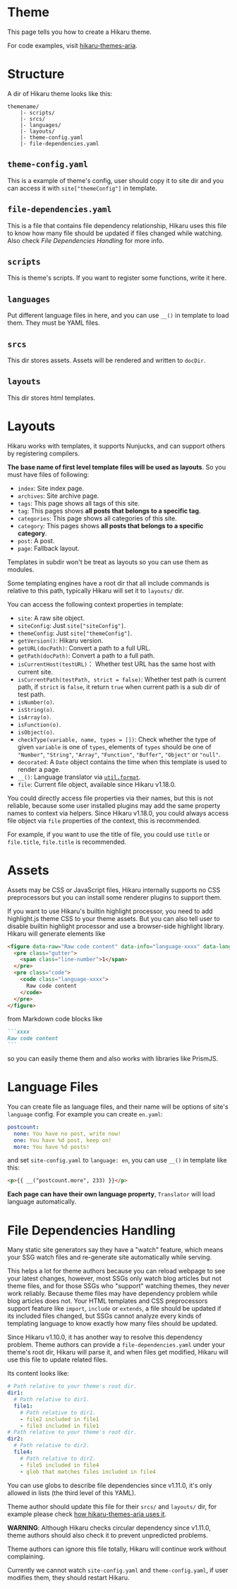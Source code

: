 Theme
=====

This page tells you how to create a Hikaru theme.

For code examples, visit [hikaru-themes-aria](https://github.com/AlynxZhou/hikaru-theme-aria/).

# Structure

A dir of Hikaru theme looks like this:

```plain
themename/
    |- scripts/
    |- srcs/
    |- languages/
    |- layouts/
    |- theme-config.yaml
    |- file-dependencies.yaml
```

## `theme-config.yaml`

This is a example of theme's config, user should copy it to site dir and you can access it with `site["themeConfig"]` in template.

## `file-dependencies.yaml`

This is a file that contains file dependency relationship, Hikaru uses this file to know how many file should be updated if files changed while watching. Also check *File Dependencies Handling* for more info.

## `scripts`

This is theme's scripts. If you want to register some functions, write it here.

## `languages`

Put different language files in here, and you can use `__()` in template to load them. They must be YAML files.

## `srcs`

This dir stores assets. Assets will be rendered and written to `docDir`.

## `layouts`

This dir stores html templates.

# Layouts

Hikaru works with templates, it supports Nunjucks, and can support others by registering compilers.

**The base name of first level template files will be used as layouts**. So you must have files of following:

- `index`: Site index page.
- `archives`: Site archive page.
- `tags`: This page shows all tags of this site.
- `tag`: This pages shows **all posts that belongs to a specific tag**.
- `categories`: This page shows all categories of this site.
- `category`: This pages shows **all posts that belongs to a specific category**.
- `post`: A post.
- `page`: Fallback layout.

Templates in subdir won't be treat as layouts so you can use them as modules.

Some templating engines have a root dir that all include commands is relative to this path, typically Hikaru will set it to `layouts/` dir.

You can access the following context properties in template:

- `site`: A raw site object.
- `siteConfig`: Just `site["siteConfig"]`.
- `themeConfig`: Just `site["themeConfig"]`.
- `getVersion()`: Hikaru version.
- `getURL(docPath)`: Convert a path to a full URL.
- `getPath(docPath)`: Convert a path to a full path.
- `isCurrentHost(testURL)`： Whether test URL has the same host with current site.
- `isCurrentPath(testPath, strict = false)`: Whether test path is current path, if `strict` is `false`, it return `true` when current path is a sub dir of test path.
- `isNumber(o)`.
- `isString(o)`.
- `isArray(o)`.
- `isFunction(o)`.
- `isObject(o)`.
- `checkType(variable, name, types = [])`: Check whether the type of given `variable` is one of `types`, elements of `types` should be one of `"Number"`, `"String"`, `"Array"`, `"Function"`, `"Buffer"`, `"Object"` or `"null"`.
- `decorated`: A `Date` object contains the time when this template is used to render a page.
- `__()`: Language translator via [`util.format`](https://nodejs.org/api/util.html#util_util_format_format_args).
- `file`: Current file object, available since Hikaru v1.18.0.

You could directly access file properties via their names, but this is not reliable, because some user installed plugins may add the same property names to context via helpers. Since Hikaru v1.18.0, you could always access file object via `file` properties of the context, this is recommended.

For example, if you want to use the title of file, you could use `title` or `file.title`, `file.title` is recommended.

# Assets

Assets may be CSS or JavaScript files, Hikaru internally supports no CSS preprocessors but you can install some renderer plugins to support them.

If you want to use Hikaru's builtin highlight processor, you need to add highlight.js theme CSS to your theme assets. But you can also tell user to disable builtin highlight processor and use a browser-side highlight library. Hikaru will generate elements like

```html
<figure data-raw="Raw code content" data-info="language-xxxx" data-lang="xxxx">
  <pre class="gutter">
    <span class="line-number">1</span>
  </pre>
  <pre class="code">
    <code class="language-xxxx">
      Raw code content
    </code>
  </pre>
</figure>
```

from Markdown code blocks like

~~~markdown
```xxxx
Raw code content
```
~~~

so you can easily theme them and also works with libraries like PrismJS.

# Language Files

You can create file as language files, and their name will be options of site's `language` config. For example you can create `en.yaml`:

```yaml
postcount:
  none: You have no post, write now!
  one: You have %d post, keep on!
  more: You have %d posts!
```

and set `site-config.yaml` to `language: en`, you can use `__()` in template like this:

```html
<p>{{ __("postcount.more", 233) }}</p>
```

**Each page can have their own language property**, `Translator` will load language automatically.

# File Dependencies Handling

Many static site generators say they have a "watch" feature, which means your SSG watch files and re-generate site automatically while serving.

This helps a lot for theme authors because you can reload webpage to see your latest changes, however, most SSGs only watch blog articles but not theme files, and for those SSGs who "support" watching themes, they never work reliably. Because theme files may have dependency problem while blog articles does not. Your HTML templates and CSS preprocessors support feature like `import`, `include` or `extends`, a file should be updated if its included files changed, but SSGs cannot analyze every kinds of templating language to know exactly how many files should be updated.

Since Hikaru v1.10.0, it has another way to resolve this dependency problem. Theme authors can provide a `file-dependencies.yaml` under your theme's root dir, Hikaru will parse it, and when files get modified, Hikaru will use this file to update related files.

Its content looks like:

```yaml
# Path relative to your theme's root dir.
dir1:
  # Path relative to dir1.
  file1:
    # Path relative to dir1.
    - file2 included in file1
    - file3 included in file1
# Path relative to your theme's root dir.
dir2:
  # Path relative to dir2.
  file4:
    # Path relative to dir2.
    - file5 included in file4
    - glob that matches files included in file4
```

You can use globs to describe file dependencies since v1.11.0, it's only allowed in lists (the third level of this YAML).

Theme author should update this file for their `srcs/` and `layouts/` dir, for example please check [how hikaru-themes-aria uses it](https://github.com/AlynxZhou/hikaru-theme-aria/blob/master/file-dependencies.yaml).

**WARNING**: Although Hikaru checks circular dependency since v1.11.0, theme authors should also check it to prevent unpredicted problems.

Theme authors can ignore this file totally, Hikaru will continue work without complaining.

Currently we cannot watch `site-config.yaml` and `theme-config.yaml`, if user modifies them, they should restart Hikaru.
